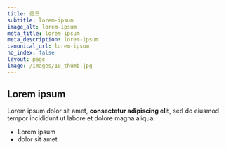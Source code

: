```yaml
---
title: 低三
subtitle: lorem-ipsum
image_alt: lorem-ipsum
meta_title: lorem-ipsum
meta_description: lorem-ipsum
canonical_url: lorem-ipsum
no_index: false
layout: page
image: /images/10_thumb.jpg
---
```

## Lorem ipsum

Lorem ipsum dolor sit amet, **consectetur adipiscing elit**, sed do eiusmod tempor incididunt ut labore et dolore magna aliqua.

- Lorem ipsum
- dolor sit amet